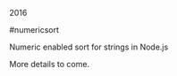 2016

#numericsort

<!--- tags: javascript nodejs -->

Numeric enabled sort for strings in Node.js

More details to come.